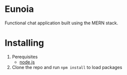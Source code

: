 # Eunoia
Functional chat application built using the MERN stack.

# Installing
1. Perequisites
   * <a href='https://nodejs.org'> node.js </a>
2. Clone the repo and run `npm install` to load packages
